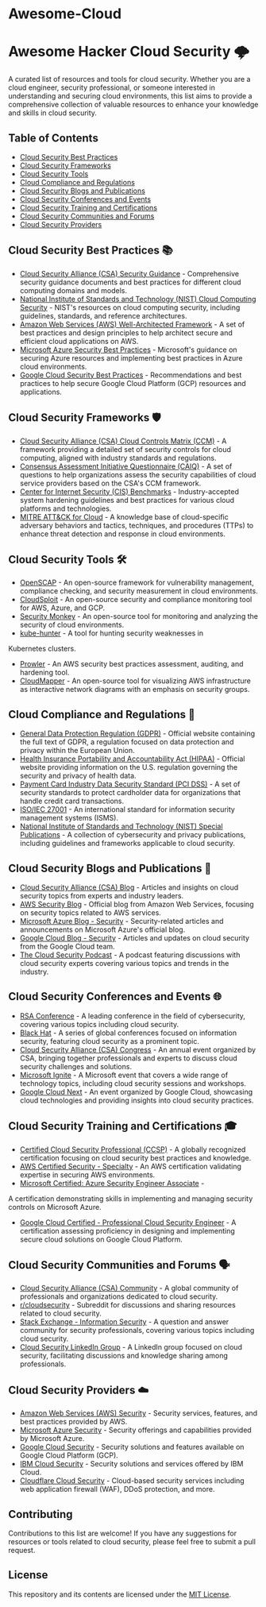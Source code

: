 # Awesome-Cloud
# Awesome  Hacker Cloud Security 🌩️

A curated list of resources and tools for cloud security. Whether you are a cloud engineer, security professional, or someone interested in understanding and securing cloud environments, this list aims to provide a comprehensive collection of valuable resources to enhance your knowledge and skills in cloud security.

## Table of Contents

- [Cloud Security Best Practices](#cloud-security-best-practices)
- [Cloud Security Frameworks](#cloud-security-frameworks)
- [Cloud Security Tools](#cloud-security-tools)
- [Cloud Compliance and Regulations](#cloud-compliance-and-regulations)
- [Cloud Security Blogs and Publications](#cloud-security-blogs-and-publications)
- [Cloud Security Conferences and Events](#cloud-security-conferences-and-events)
- [Cloud Security Training and Certifications](#cloud-security-training-and-certifications)
- [Cloud Security Communities and Forums](#cloud-security-communities-and-forums)
- [Cloud Security Providers](#cloud-security-providers)

## Cloud Security Best Practices 📚

- [Cloud Security Alliance (CSA) Security Guidance](https://cloudsecurityalliance.org/guidance/) - Comprehensive security guidance documents and best practices for different cloud computing domains and models.
- [National Institute of Standards and Technology (NIST) Cloud Computing Security](https://www.nist.gov/programs-projects/nist-cloud-computing-security) - NIST's resources on cloud computing security, including guidelines, standards, and reference architectures.
- [Amazon Web Services (AWS) Well-Architected Framework](https://aws.amazon.com/architecture/well-architected/) - A set of best practices and design principles to help architect secure and efficient cloud applications on AWS.
- [Microsoft Azure Security Best Practices](https://docs.microsoft.com/en-us/azure/security/fundamentals/best-practices-overview) - Microsoft's guidance on securing Azure resources and implementing best practices in Azure cloud environments.
- [Google Cloud Security Best Practices](https://cloud.google.com/security/best-practices) - Recommendations and best practices to help secure Google Cloud Platform (GCP) resources and applications.

## Cloud Security Frameworks 🛡️

- [Cloud Security Alliance (CSA) Cloud Controls Matrix (CCM)](https://cloudsecurityalliance.org/research/ccm/) - A framework providing a detailed set of security controls for cloud computing, aligned with industry standards and regulations.
- [Consensus Assessment Initiative Questionnaire (CAIQ)](https://cloudsecurityalliance.org/research/cai/) - A set of questions to help organizations assess the security capabilities of cloud service providers based on the CSA's CCM framework.
- [Center for Internet Security (CIS) Benchmarks](https://www.cisecurity.org/benchmarks/) - Industry-accepted system hardening guidelines and best practices for various cloud platforms and technologies.
- [MITRE ATT&CK for Cloud](https://attack.mitre.org/matrices/enterprise/cloud/) - A knowledge base of cloud-specific adversary behaviors and tactics, techniques, and procedures (TTPs) to enhance threat detection and response in cloud environments.

## Cloud Security Tools 🛠️

- [OpenSCAP](https://www.open-scap.org/) - An open-source framework for vulnerability management, compliance checking, and security measurement in cloud environments.
- [CloudSploit](https://cloudsploit.com/) - An open-source security and compliance monitoring tool for AWS, Azure, and GCP.
- [Security Monkey](https://github.com/Netflix/security_monkey) - An open-source tool for monitoring and analyzing the security of cloud environments.
- [kube-hunter](https://github.com/aquasecurity/kube-hunter) - A tool for hunting security weaknesses in

 Kubernetes clusters.
- [Prowler](https://github.com/toniblyx/prowler) - An AWS security best practices assessment, auditing, and hardening tool.
- [CloudMapper](https://github.com/duo-labs/cloudmapper) - An open-source tool for visualizing AWS infrastructure as interactive network diagrams with an emphasis on security groups.

## Cloud Compliance and Regulations 📝

- [General Data Protection Regulation (GDPR)](https://gdpr-info.eu/) - Official website containing the full text of GDPR, a regulation focused on data protection and privacy within the European Union.
- [Health Insurance Portability and Accountability Act (HIPAA)](https://www.hhs.gov/hipaa/index.html) - Official website providing information on the U.S. regulation governing the security and privacy of health data.
- [Payment Card Industry Data Security Standard (PCI DSS)](https://www.pcisecuritystandards.org/) - A set of security standards to protect cardholder data for organizations that handle credit card transactions.
- [ISO/IEC 27001](https://www.iso.org/isoiec-27001-information-security.html) - An international standard for information security management systems (ISMS).
- [National Institute of Standards and Technology (NIST) Special Publications](https://csrc.nist.gov/publications/sp) - A collection of cybersecurity and privacy publications, including guidelines and frameworks applicable to cloud security.

## Cloud Security Blogs and Publications 📰

- [Cloud Security Alliance (CSA) Blog](https://cloudsecurityalliance.org/blog/) - Articles and insights on cloud security topics from experts and industry leaders.
- [AWS Security Blog](https://aws.amazon.com/blogs/security/) - Official blog from Amazon Web Services, focusing on security topics related to AWS services.
- [Microsoft Azure Blog - Security](https://azure.microsoft.com/en-us/blog/topics/security/) - Security-related articles and announcements on Microsoft Azure's official blog.
- [Google Cloud Blog - Security](https://cloud.google.com/blog/topics/developers-security) - Articles and updates on cloud security from the Google Cloud team.
- [The Cloud Security Podcast](https://www.cloudsecuritypodcast.tv/) - A podcast featuring discussions with cloud security experts covering various topics and trends in the industry.

## Cloud Security Conferences and Events 🌐

- [RSA Conference](https://www.rsaconference.com/) - A leading conference in the field of cybersecurity, covering various topics including cloud security.
- [Black Hat](https://www.blackhat.com/) - A series of global conferences focused on information security, featuring cloud security as a prominent topic.
- [Cloud Security Alliance (CSA) Congress](https://cloudsecurityalliance.org/events/csac/) - An annual event organized by CSA, bringing together professionals and experts to discuss cloud security challenges and solutions.
- [Microsoft Ignite](https://myignite.microsoft.com/home) - A Microsoft event that covers a wide range of technology topics, including cloud security sessions and workshops.
- [Google Cloud Next](https://cloud.google.com/blog/topics/google-cloud-next) - An event organized by Google Cloud, showcasing cloud technologies and providing insights into cloud security practices.

## Cloud Security Training and Certifications 🎓

- [Certified Cloud Security Professional (CCSP)](https://www.isc2.org/Certifications/CCSP) - A globally recognized certification focusing on cloud security best practices and knowledge.
- [AWS Certified Security - Specialty](https://aws.amazon.com/certification/certified-security-specialty/) - An AWS certification validating expertise in securing AWS environments.
- [Microsoft Certified: Azure Security Engineer Associate](https://docs.microsoft.com/en-us/learn/certifications/azure-security-engineer) -

 A certification demonstrating skills in implementing and managing security controls on Microsoft Azure.
- [Google Cloud Certified - Professional Cloud Security Engineer](https://cloud.google.com/certification/cloud-security-engineer) - A certification assessing proficiency in designing and implementing secure cloud solutions on Google Cloud Platform.

## Cloud Security Communities and Forums 🗣️

- [Cloud Security Alliance (CSA) Community](https://cloudsecurityalliance.org/community/) - A global community of professionals and organizations dedicated to cloud security.
- [r/cloudsecurity](https://www.reddit.com/r/cloudsecurity/) - Subreddit for discussions and sharing resources related to cloud security.
- [Stack Exchange - Information Security](https://security.stackexchange.com/) - A question and answer community for security professionals, covering various topics including cloud security.
- [Cloud Security LinkedIn Group](https://www.linkedin.com/groups/6606817/) - A LinkedIn group focused on cloud security, facilitating discussions and knowledge sharing among professionals.

## Cloud Security Providers ☁️

- [Amazon Web Services (AWS) Security](https://aws.amazon.com/security/) - Security services, features, and best practices provided by AWS.
- [Microsoft Azure Security](https://azure.microsoft.com/en-us/solutions/security/) - Security offerings and capabilities provided by Microsoft Azure.
- [Google Cloud Security](https://cloud.google.com/security) - Security solutions and features available on Google Cloud Platform (GCP).
- [IBM Cloud Security](https://www.ibm.com/cloud/security) - Security solutions and services offered by IBM Cloud.
- [Cloudflare Cloud Security](https://www.cloudflare.com/products/cloud-security/) - Cloud-based security services including web application firewall (WAF), DDoS protection, and more.

## Contributing

Contributions to this list are welcome! If you have any suggestions for resources or tools related to cloud security, please feel free to submit a pull request.

## License

This repository and its contents are licensed under the [MIT License](LICENSE).


